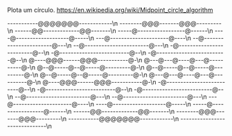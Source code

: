 Plota um círculo.
https://en.wikipedia.org/wiki/Midpoint_circle_algorithm

-----------@@@@@@@------------\n
--------@@@-------@@@---------\n
------@@-------------@@-------\n
-----@-----------------@------\n
----@-------------------@-----\n
---@---------------------@----\n
--@-----------------------@---\n
--@-----------------------@---\n
-@-------------------------@--\n
-@-------------------------@--\n
-@-------------------------@--\n
@----@@@------@@@-----------@-\n
@---@---@----@---@----------@-\n
@--@-----@--@-----@---------@-\n
@--@-----@--@-----@---------@-\n
@--@-----@--@-----@---------@-\n
@---@---@----@---@----------@-\n
@----@@@------@@@-----------@-\n
-@-------------------------@--\n
-@-------------------------@--\n
-@-------------------------@--\n
--@-----------------------@---\n
--@-----------------------@---\n
---@---------------------@----\n
----@-------------------@-----\n
-----@-----------------@------\n
------@@-------------@@-------\n
--------@@@-------@@@---------\n
-----------@@@@@@@------------\n
------------------------------\n
